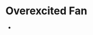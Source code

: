 # Overexcited Fan
* [](https://codingcompetitions.withgoogle.com/codejam/round/000000000019fef4/0000000000317409)

